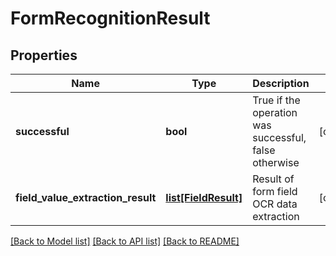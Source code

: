 # FormRecognitionResult

## Properties
Name | Type | Description | Notes
------------ | ------------- | ------------- | -------------
**successful** | **bool** | True if the operation was successful, false otherwise | [optional] 
**field_value_extraction_result** | [**list[FieldResult]**](FieldResult.md) | Result of form field OCR data extraction | [optional] 

[[Back to Model list]](../README.md#documentation-for-models) [[Back to API list]](../README.md#documentation-for-api-endpoints) [[Back to README]](../README.md)


